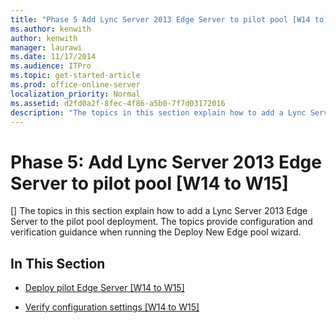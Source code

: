 ```yaml
---
title: "Phase 5 Add Lync Server 2013 Edge Server to pilot pool [W14 to W15]"
ms.author: kenwith
author: kenwith
manager: laurawi
ms.date: 11/17/2014
ms.audience: ITPro
ms.topic: get-started-article
ms.prod: office-online-server
localization_priority: Normal
ms.assetid: d2fd0a2f-8fec-4f86-a5b0-7f7d03172016
description: "The topics in this section explain how to add a Lync Server 2013 Edge Server to the pilot pool deployment. The topics provide configuration and verification guidance when running the Deploy New Edge pool wizard."
---
```


# Phase 5: Add Lync Server 2013 Edge Server to pilot pool [W14 to W15]
[]
The topics in this section explain how to add a Lync Server 2013 Edge Server to the pilot pool deployment. The topics provide configuration and verification guidance when running the Deploy New Edge pool wizard. 
  
## In This Section

- [Deploy pilot Edge Server [W14 to W15]](deploy-pilot-edge-server-w14-to-w15.md)
    
- [Verify configuration settings [W14 to W15]](verify-configuration-settings-w14-to-w15.md)
    

